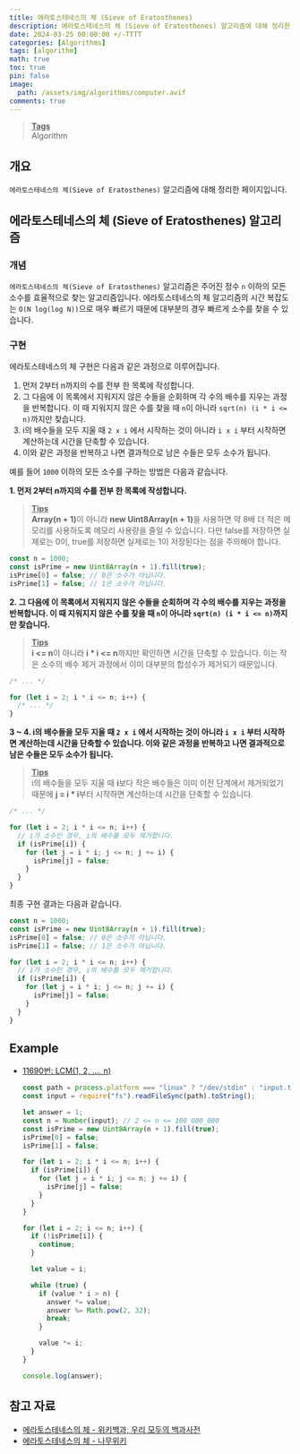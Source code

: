 ```yaml
---
title: 에라토스테네스의 체 (Sieve of Eratosthenes)
description: 에라토스테네스의 체 (Sieve of Eratosthenes) 알고리즘에 대해 정리한 페이지입니다.
date: 2024-03-25 00:00:00 +/-TTTT
categories: [Algorithms]
tags: [algorithm]
math: true
toc: true
pin: false
image:
  path: /assets/img/algorithms/computer.avif
comments: true
---
```


<blockquote class="prompt-info"><p><strong><u>Tags</u></strong> <br />
Algorithm</p></blockquote>

## 개요

`에라토스테네스의 체(Sieve of Eratosthenes)` 알고리즘에 대해 정리한 페이지입니다.

## 에라토스테네스의 체 (Sieve of Eratosthenes) 알고리즘

### 개념

`에라토스테네스의 체(Sieve of Eratosthenes)` 알고리즘은 주어진 정수 `n` 이하의 모든 소수를 효율적으로 찾는 알고리즘입니다. 에라토스테네스의 체 알고리즘의 시간 복잡도는 `O(N log(log N))`으로 매우 빠르기 때문에 대부분의 경우 빠르게 소수를 찾을 수 있습니다.

### 구현

에라토스테네스의 체 구현은 다음과 같은 과정으로 이루어집니다.

1. 먼저 2부터 n까지의 수를 전부 한 목록에 작성합니다.
2. 그 다음에 이 목록에서 지워지지 않은 수들을 순회하며 각 수의 배수를 지우는 과정을 반복합니다. 이 때 지워지지 않은 수를 찾을 때 `n`이 아니라 `sqrt(n) (i * i <= n)`까지만 찾습니다.
3. i의 배수들을 모두 지울 때 `2 x i` 에서 시작하는 것이 아니라 `i x i` 부터 시작하면 계산하는데 시간을 단축할 수 있습니다.
4. 이와 같은 과정을 반복하고 나면 결과적으로 남은 수들은 모두 소수가 됩니다.

예를 들어 `1000` 이하의 모든 소수를 구하는 방법은 다음과 같습니다.

<b>1. 먼저 2부터 n까지의 수를 전부 한 목록에 작성합니다.</b>

<blockquote class="prompt-tip"><p><strong><u>Tips</u></strong> <br />
<b>Array(n + 1)</b>이 아니라 <b>new Uint8Array(n + 1)</b>을 사용하면 약 8배 더 적은 메모리를 사용하도록 메모리 사용량을 줄일 수 있습니다. 다만 false를 저장하면 실제로는 0이, true를 저장하면 실제로는 1이 저장된다는 점을 주의해야 합니다.</p></blockquote>

```javascript
const n = 1000;
const isPrime = new Uint8Array(n + 1).fill(true);
isPrime[0] = false; // 0은 소수가 아닙니다.
isPrime[1] = false; // 1은 소수가 아닙니다.
```

<b>2. 그 다음에 이 목록에서 지워지지 않은 수들을 순회하며 각 수의 배수를 지우는 과정을 반복합니다. 이 때 지워지지 않은 수를 찾을 때 `n`이 아니라 `sqrt(n) (i * i <= n)`까지만 찾습니다.</b>

<blockquote class="prompt-tip"><p><strong><u>Tips</u></strong> <br />
<b>i <= n</b>이 아니라 <b>i * i <= n</b>까지만 확인하면 시간을 단축할 수 있습니다. 이는 작은 소수의 배수 제거 과정에서 이미 대부분의 합성수가 제거되기 때문입니다.</p></blockquote>

```javascript
/* ... */

for (let i = 2; i * i <= n; i++) {
  /* ... */
}
```

<b>3 ~ 4. i의 배수들을 모두 지울 때 `2 x i` 에서 시작하는 것이 아니라 `i x i` 부터 시작하면 계산하는데 시간을 단축할 수 있습니다. 이와 같은 과정을 반복하고 나면 결과적으로 남은 수들은 모두 소수가 됩니다.</b>

<blockquote class="prompt-tip"><p><strong><u>Tips</u></strong> <br />
i의 배수들을 모두 지울 때 <b>i</b>보다 작은 배수들은 이미 이전 단계에서 제거되었기 때문에 <b>j = i * i</b>부터 시작하면 계산하는데 시간을 단축할 수 있습니다.</p></blockquote>

```javascript
/* ... */

for (let i = 2; i * i <= n; i++) {
  // i가 소수인 경우, i의 배수를 모두 제거합니다.
  if (isPrime[i]) {
    for (let j = i * i; j <= n; j += i) {
      isPrime[j] = false;
    }
  }
}
```

최종 구현 결과는 다음과 같습니다.

```javascript
const n = 1000;
const isPrime = new Uint8Array(n + 1).fill(true);
isPrime[0] = false; // 0은 소수가 아닙니다.
isPrime[1] = false; // 1은 소수가 아닙니다.

for (let i = 2; i * i <= n; i++) {
  // i가 소수인 경우, i의 배수를 모두 제거합니다.
  if (isPrime[i]) {
    for (let j = i * i; j <= n; j += i) {
      isPrime[j] = false;
    }
  }
}
```

## Example

- <a href="https://www.acmicpc.net/problem/11690" target="_blank">11690번: LCM(1, 2, ..., n)</a>

  ```javascript
  const path = process.platform === "linux" ? "/dev/stdin" : "input.txt";
  const input = require("fs").readFileSync(path).toString();

  let answer = 1;
  const n = Number(input); // 2 <= n <= 100_000_000
  const isPrime = new Uint8Array(n + 1).fill(true);
  isPrime[0] = false;
  isPrime[1] = false;

  for (let i = 2; i * i <= n; i++) {
    if (isPrime[i]) {
      for (let j = i * i; j <= n; j += i) {
        isPrime[j] = false;
      }
    }
  }

  for (let i = 2; i <= n; i++) {
    if (!isPrime[i]) {
      continue;
    }

    let value = i;

    while (true) {
      if (value * i > n) {
        answer *= value;
        answer %= Math.pow(2, 32);
        break;
      }

      value *= i;
    }
  }

  console.log(answer);
  ```

## 참고 자료

- <a href="https://ko.wikipedia.org/wiki/에라토스테네스의_체" target="_blank">에라토스테네스의 체 - 위키백과, 우리 모두의 백과사전</a>
- <a href="https://namu.wiki/w/에라토스테네스의%20체" target="_blank">에라토스테네스의 체 - 나무위키</a>
